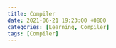 ```yaml
---
title: Compiler
date: 2021-06-21 19:23:00 +0800
categories: [Learning, Compiler]
tags: [Compiler]
---
```

<object data="https://www.huadous.com/pdf/Stanford_Online_Compiler.pdf" width="1000" height="1000" type='application/pdf'/>